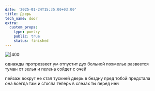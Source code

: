 ```yaml
---
date: '2025-01-24T15:35:00+03:00'
title: Дверь
tech_name: door
extra:
  custom_props:
    type: poetry
    public: true
    status: finished
---
```



![|400](/images/Pastedimage20250124153549.png)

однажды протрезвеет ум
отпустит дух больной похмелье
развеется туман от зелья
и пелена сойдет с очей

пейзаж вокруг не стал тускней
дверь в бездну пред тобой предстала
она всегда там и стояла
теперь в слезах ты перед ней

